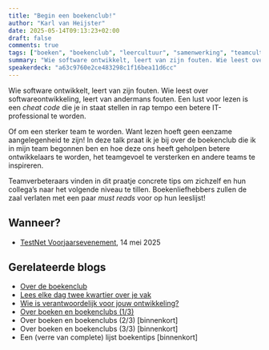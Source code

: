 ```yaml
---
title: "Begin een boekenclub!"
author: "Karl van Heijster"
date: 2025-05-14T09:13:23+02:00
draft: false
comments: true
tags: ["boeken", "boekenclub", "leercultuur", "samenwerking", "teamcultuur", "werkplezier", "zelfstudie"]
summary: "Wie software ontwikkelt, leert van zijn fouten. Wie leest over softwareontwikkeling, leert van andermans fouten. Een lust voor lezen is een *cheat code* die je in staat stellen in rap tempo een betere IT-professional te worden."
speakerdeck: "a63c9760e2ce483298c1f16bea11d6cc"
---
```



Wie software ontwikkelt, leert van zijn fouten. Wie leest over softwareontwikkeling, leert van andermans fouten. Een lust voor lezen is een *cheat code* die je in staat stellen in rap tempo een betere IT-professional te worden.


Of om een sterker team te worden. Want lezen hoeft geen eenzame aangelegenheid te zijn! In deze talk praat ik je bij over de boekenclub die ik in mijn team begonnen ben en hoe deze ons heeft geholpen betere ontwikkelaars te worden, het teamgevoel te versterken en andere teams te inspireren.


Teamverbeteraars vinden in dit praatje concrete tips om zichzelf en hun collega’s naar het volgende niveau te tillen. Boekenliefhebbers zullen de zaal verlaten met een paar *must reads* voor op hun leeslijst!


## Wanneer?


- [TestNet Voorjaarsevenement](https://www.testnet.org/), 14 mei 2025


## Gerelateerde blogs


- [Over de boekenclub](/blog/25/02/over-de-boekenclub/)
- [Lees elke dag twee kwartier over je vak](/blog/21/05/lees-elke-dag-een-kwartier-over-je-vak/)
- [Wie is verantwoordelijk voor jouw ontwikkeling?](/blog/21/09/wie-is-verantwoordelijk-voor-jouw-ontwikkeling/)
- [Over boeken en boekenclubs (1/3)](/blog/25/06/over-boeken-en-boekenclubs-1-3/)
- Over boeken en boekenclubs (2/3) [binnenkort]
- Over boeken en boekenclubs (3/3) [binnenkort]
- Een (verre van complete) lijst boekentips [binnenkort]